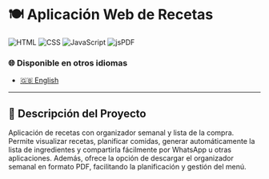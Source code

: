 # 🍽️ Aplicación Web de Recetas  

![HTML](https://img.shields.io/badge/HTML5-E34F26?style=flat&logo=html5&logoColor=white)
![CSS](https://img.shields.io/badge/CSS3-1572B6?style=flat&logo=css3&logoColor=white)
![JavaScript](https://img.shields.io/badge/JavaScript-F7DF1E?style=flat&logo=javascript&logoColor=black)
![jsPDF](https://img.shields.io/badge/jsPDF-8A4182?style=flat&logo=jsPDF&logoColor=white)

### 🌐 Disponible en otros idiomas

- [🇬🇧 English](README.md)

---

## 💾 Descripción del Proyecto
Aplicación de recetas con organizador semanal y lista de la compra.
Permite visualizar recetas, planificar comidas, generar automáticamente la lista de ingredientes y compartirla fácilmente por WhatsApp u otras aplicaciones.
Además, ofrece la opción de descargar el organizador semanal en formato PDF, facilitando la planificación y gestión del menú.
